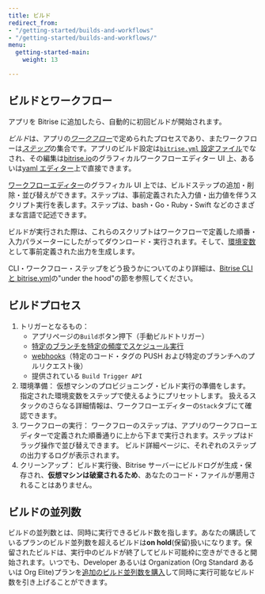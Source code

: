```yaml
---
title: ビルド
redirect_from:
- "/getting-started/builds-and-workflows"
- "/getting-started/builds-and-workflows/"
menu:
  getting-started-main:
    weight: 13

---
```

## ビルドとワークフロー

アプリを Bitrise に追加したら、自動的に初回ビルドが開始されます。

*ビルド*は、アプリの[_ワークフロー_](/getting-started/getting-started-workflows)で定められたプロセスであり、またワークフローは[_ステップ_](getting-started/getting-started-steps)の集合です。アプリのビルド設定は[`bitrise.yml` 設定ファイル](/bitrise-cli/basics-of-bitrise-yml)でなされ、その編集は[bitrise.io](https://www.bitrise.io)のグラフィカルワークフローエディター UI 上、あるいは[yaml エディター](http://blog.bitrise.io/2016/02/12/edit-your-yaml-files-like-a-boss.html)上で直接できます。

[ワークフローエディター](/getting-started/getting-started-workflows)のグラフィカル UI 上では、ビルドステップの追加・削除・並び替えができます。ステップは、事前定義された入力値・出力値を伴うスクリプト実行を表します。ステップは、bash・Go・Ruby・Swift などのさまざまな言語で記述できます。

ビルドが実行された際は、これらのスクリプトはワークフローで定義した順番・入力パラメーターにしたがってダウンロード・実行されます。そして、[環境変数](/builds/available-environment-variables)として事前定義された出力を生成します。

CLI・ワークフロー・ステップをどう扱うかについてのより詳細は、[Bitrise CLI と bitrise.yml](/bitrise-cli/)の"under the hood"の節を参照してください。

## ビルドプロセス

1. トリガーとなるもの：
   - アプリページの`Build`ボタン押下（手動ビルドトリガー）
   - [特定のブランチを特定の頻度でスケジュール実行](/builds/scheduling-builds)
   - [webhooks](/webhooks/)（特定のコード・タグの PUSH および特定のブランチへのプルリクエスト後）
   - 提供されている `Build Trigger API`
2. 環境準備：
   仮想マシンのプロビジョニング・ビルド実行の準備をします。
   指定された環境変数をステップで使えるようにプリセットします。
   扱えるスタックのさらなる詳細情報は、ワークフローエディターの`Stack`タブにて確認できます。
3. ワークフローの実行：
   ワークフローのステップは、アプリのワークフローエディターで定義された順番通りに上から下まで実行されます。ステップはドラッグ操作で並び替えできます。
   ビルド詳細ページに、それぞれのステップの出力するログが表示されます。
4. クリーンアップ：
   ビルド実行後、Bitrise サーバーにビルドログが生成・保存され、**仮想マシンは破棄されるため**、あなたのコード・ファイルが悪用されることはありません。

## ビルドの並列数

ビルドの並列数とは、同時に実行できるビルド数を指します。あなたの購読しているプランのビルド並列数を超えるビルドは**on hold**(保留)扱いになります。保留されたビルドは、実行中のビルドが終了してビルド可能枠に空きができると開始されます。いつでも、Developer あるいは Organization (Org Standard あるいは Org Elite)プランを[追加のビルド並列数を購入](https://www.bitrise.io/pricing)して同時に実行可能なビルド数を引き上げることができます。